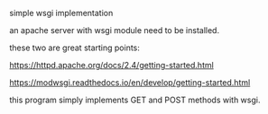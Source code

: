 simple wsgi implementation

an apache server with wsgi module need to be installed.

these two are great starting points:
 
https://httpd.apache.org/docs/2.4/getting-started.html

https://modwsgi.readthedocs.io/en/develop/getting-started.html

this program simply implements GET and POST methods with wsgi.
